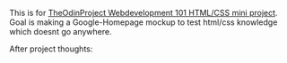 This is for [TheOdinProject Webdevelopment 101 HTML/CSS mini project](http://www.theodinproject.com/courses/web-development-101/lessons/html-css).
Goal is making a Google-Homepage mockup to test html/css knowledge which doesnt go anywhere.

After project thoughts: